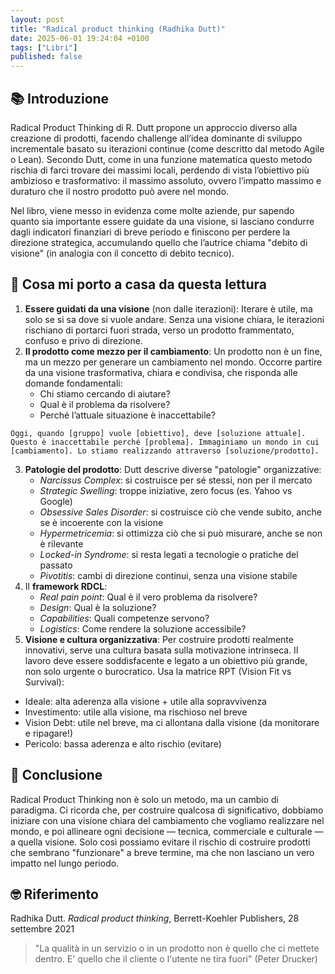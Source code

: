 ```yaml
---
layout: post
title: "Radical product thinking (Radhika Dutt)"
date: 2025-06-01 19:24:04 +0100
tags: ["Libri"]
published: false
---
```


## 📚 Introduzione

Radical Product Thinking di R. Dutt propone un approccio diverso alla creazione di prodotti, facendo challenge all’idea dominante di sviluppo incrementale basato su iterazioni continue (come descritto dal metodo Agile o Lean). Secondo Dutt, come in una funzione matematica questo metodo rischia di farci trovare dei massimi locali, perdendo di vista l’obiettivo più ambizioso e trasformativo: il massimo assoluto, ovvero l’impatto massimo e duraturo che il nostro prodotto può avere nel mondo.

Nel libro, viene messo in evidenza come molte aziende, pur sapendo quanto sia importante essere guidate da una visione, si lasciano condurre dagli indicatori finanziari di breve periodo e finiscono per perdere la direzione strategica, accumulando quello che l’autrice chiama "debito di visione" (in analogia con il concetto di debito tecnico).

## 🚀 Cosa mi porto a casa da questa lettura

1. **Essere guidati da una visione** (non dalle iterazioni): Iterare è utile, ma solo se si sa dove si vuole andare. Senza una visione chiara, le iterazioni rischiano di portarci fuori strada, verso un prodotto frammentato, confuso e privo di direzione.
2. **Il prodotto come mezzo per il cambiamento**: Un prodotto non è un fine, ma un mezzo per generare un cambiamento nel mondo. Occorre partire da una visione trasformativa, chiara e condivisa, che risponda alle domande fondamentali:
    - Chi stiamo cercando di aiutare?
    - Qual è il problema da risolvere?
    - Perché l’attuale situazione è inaccettabile?

```text
Oggi, quando [gruppo] vuole [obiettivo], deve [soluzione attuale]. Questo è inaccettabile perché [problema]. Immaginiamo un mondo in cui [cambiamento]. Lo stiamo realizzando attraverso [soluzione/prodotto].
```

3. **Patologie del prodotto**: Dutt descrive diverse "patologie" organizzative:
    - _Narcissus Complex_: si costruisce per sé stessi, non per il mercato
    - _Strategic Swelling_: troppe iniziative, zero focus (es. Yahoo vs Google)
    - _Obsessive Sales Disorder_: si costruisce ciò che vende subito, anche se è incoerente con la visione
    - _Hypermetricemia_: si ottimizza ciò che si può misurare, anche se non è rilevante
    - _Locked-in Syndrome_: si resta legati a tecnologie o pratiche del passato
    - _Pivotitis_: cambi di direzione continui, senza una visione stabile
4. Il **framework RDCL**:
    - _Real pain point_: Qual è il vero problema da risolvere?
    - _Design_: Qual è la soluzione?
    - _Capabilities_: Quali competenze servono?
    - _Logistics_: Come rendere la soluzione accessibile?
5. **Visione e cultura organizzativa**: Per costruire prodotti realmente innovativi, serve una cultura basata sulla motivazione intrinseca. Il lavoro deve essere soddisfacente e legato a un obiettivo più grande, non solo urgente o burocratico. Usa la matrice RPT (Vision Fit vs Survival):

- Ideale: alta aderenza alla visione + utile alla sopravvivenza
- Investimento: utile alla visione, ma rischioso nel breve
- Vision Debt: utile nel breve, ma ci allontana dalla visione (da monitorare e ripagare!)
- Pericolo: bassa aderenza e alto rischio (evitare)

## 🍷 Conclusione

Radical Product Thinking non è solo un metodo, ma un cambio di paradigma. Ci ricorda che, per costruire qualcosa di significativo, dobbiamo iniziare con una visione chiara del cambiamento che vogliamo realizzare nel mondo, e poi allineare ogni decisione — tecnica, commerciale e culturale — a quella visione. Solo così possiamo evitare il rischio di costruire prodotti che sembrano "funzionare" a breve termine, ma che non lasciano un vero impatto nel lungo periodo.

## 🤓 Riferimento

Radhika Dutt. _Radical product thinking_, Berrett-Koehler Publishers, 28 settembre 2021

> "La qualità in un servizio o in un prodotto non è quello che ci mettete dentro. E' quello che il cliente o l'utente ne tira fuori" (Peter Drucker)
